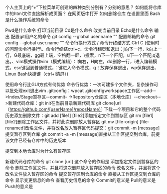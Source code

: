 个人主页上的“+”下拉菜单可创建的四种类别分别有？分别的意思？
如何能将仓库中的html文件直接解析成页面？
   在网页版中打开
如何删除仓库
  在设置里面
Bash是什么操作系统的命令

Pwd是什么命令
   打印当前目录
Cd是什么命令
  改变当前目录
Echo是什么命令
  输出
配置git用户名的命令
   git config --global user.name ""
配置邮箱的命令
   git config --global user.name ""
命令行换行方式
/
命令行终结方式
Ctrl C   (使用时的问题命令行换行\、命令行终结ctrl+c、命令行翻页和退出：j向下一行，k向上一行，G最底端，gg最上端，空格翻一屏，\搜索，n下一个匹配，u下一个匹配,q退出。、vim模式操作vim（模式编辑）：l向右，H向左，dd删除一行，i进入编辑模式，esc键回到普通模式，：键进入命令模式，q！放弃保存退出，wp保存退出、Linux Bash快捷键（ctrl+l清屏）)

使用命令行比GUI方式有何优势
      命令行优势：一次可建多个文件夹，复杂操作可以批处理exit退出vim .gitconfig：wpcat .gitconfigworkspace工作区--add-->Index/Stage暂存区--commit-
->Repository仓库区（本地仓库）--checkout-->新建代码仓库：git init在当前目录新建代码库 
git clone[url（https://github.com/[userName]/reposName）]
下载一个项目和它的整个代码历史添加删除文件：git add [file1] [file2]添加指定文件到暂存区 git rm [file1] [file2]删除工作区文件，并将此次删除放入暂存区 
git mv [file-origin] [file-renamed]改名文件，并将改名放入暂存区代码提交：git commit -m [message]提交暂存区到仓库
git commit -a -m [message]直接从工作区提交到仓库，前提该文件已经有仓库中的历史版本

提交到本地仓库时为什么有暂存区

新建代码仓库的命令
git clone [url] 这个命令的作用是
添加指定文件到暂存区的命令
删除工作区文件，并且将这次删除放入暂存区的命令
改名文件，并且将这个改名文件放入暂存区的命令
提交暂存区到仓库的命令
直接从工作区提交到仓库的命令
显示变更信息的命令
查看历史信息的命令
Commit的意义是
Pull的意义是
Push的意义是
